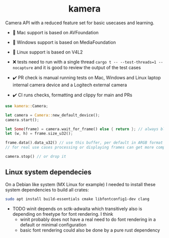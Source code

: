 <div align="center">

<h1>kamera</h1>

</div>

Camera API with a reduced feature set for basic usecases and learning.

* 🚧 Mac support is based on AVFoundation
* 🚧 Windows support is based on MediaFoundation
* 🚧 Linux support is based on V4L2

* ❌ tests need to run with a single thread `cargo t -- --test-threads=1 --nocapture`
  and it is good to review the output of the test cases

* ✔️ PR check is manual running tests on Mac, Windows and Linux laptop internal camera device and a Logitech external camera
* ✔️ CI runs checks, formatting and clippy for main and PRs

```rust
use kamera::Camera;

let camera = Camera::new_default_device();
camera.start();

let Some(frame) = camera.wait_for_frame() else { return }; // always blockingly waiting for next new frame
let (w, h) = frame.size_u32();

frame.data().data_u32() // use this buffer, per default in ARGB format
// for real use cases processing or displaying frames can get more complicated when trying to be most efficient

camera.stop() // or drop it
```

## Linux system dependecies

On a Debian like system (MX Linux for example) I needed to install these system dependencies to build all crates:

```sh
sudo apt install build-essentials cmake libfontconfig1-dev clang
```

* TODO winit depends on sctk-adwaita which transitively also is depending on freetype for font rendering. I think
  * winit probably does not have a real need to do font rendering in a default or minimal configuration
  * basic font rendering could also be done by a pure rust dependency
